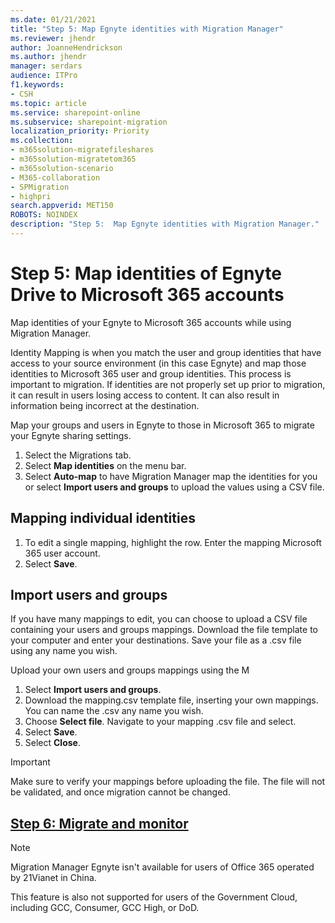 ```yaml
---
ms.date: 01/21/2021
title: "Step 5: Map Egnyte identities with Migration Manager"
ms.reviewer: jhendr
author: JoanneHendrickson
ms.author: jhendr
manager: serdars
audience: ITPro
f1.keywords:
- CSH
ms.topic: article
ms.service: sharepoint-online
ms.subservice: sharepoint-migration
localization_priority: Priority
ms.collection: 
- m365solution-migratefileshares
- m365solution-migratetom365
- m365solution-scenario
- M365-collaboration
- SPMigration
- highpri
search.appverid: MET150
ROBOTS: NOINDEX
description: "Step 5:  Map Egnyte identities with Migration Manager." 
---
```


# Step 5: Map identities of Egnyte Drive to Microsoft 365 accounts

Map identities of your Egnyte to Microsoft 365 accounts while using Migration Manager.  

Identity Mapping is when you match the user and group identities that have access to your source environment (in this case Egnyte) and map those identities to Microsoft 365 user and group identities. This process is important to migration. If identities are not properly set up prior to migration, it can result in users losing access to content. It can also result in information being incorrect at the destination.


Map your groups and users in Egnyte to those in Microsoft 365 to migrate your Egnyte sharing settings.

1. Select the Migrations tab.
2. Select **Map identities** on the menu bar.
3.  Select **Auto-map** to have Migration Manager map the identities for you or select **Import users and groups** to upload the values using a CSV file.


## Mapping individual identities

1. To edit a single mapping, highlight the row. Enter the mapping Microsoft 365 user account. 
2. Select **Save**.


## Import users and groups

If you have many mappings to edit, you can choose to upload a CSV file containing your users and groups mappings. Download the  file template to your computer and enter your destinations. Save your file as a .csv file using any name you wish. 

Upload your own users and groups mappings using the M
1. Select **Import users and groups**.
2. Download the mapping.csv template file, inserting your own mappings. You can name the .csv any name you wish.
3. Choose **Select file**. Navigate to your mapping .csv file and select.
4. Select **Save**.
5. Select **Close**.


>[!Important]
>Make sure to verify your mappings before uploading the file.  The file will not be validated, and once migration cannot be changed.


## [**Step 6: Migrate and monitor**](mm-Egnyte-step6-migrate-monitor.md)


>[!NOTE]
>Migration Manager Egnyte isn't available for users of Office 365 operated by 21Vianet in China.
>
> This feature is also not supported for users of the Government Cloud, including GCC, Consumer, GCC High, or DoD.
